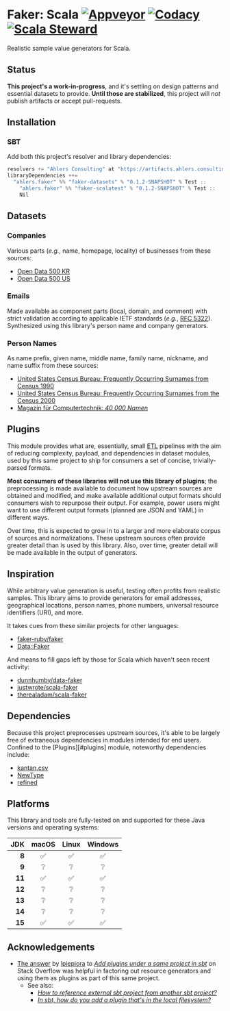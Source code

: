 # Faker: Scala [![Appveyor][appveyor-status-badge]][appveyor-build] [![Codacy][codacy-status-badge]][codacy-build] [![Scala Steward][scala-steward-status-badge]][scala-steward-overview]

Realistic sample value generators for Scala.

## Status

**This project's a work-in-progress**, and it's settling on design patterns and essential datasets to provide. **Until those are stabilized**, this project will _not_ publish artifacts or accept pull-requests.

## Installation

### SBT

Add both this project's resolver and library dependencies:

```scala
resolvers += "Ahlers Consulting" at "https://artifacts.ahlers.consulting/maven2"
libraryDependencies ++= 
  "ahlers.faker" %% "faker-datasets" % "0.1.2-SNAPSHOT" % Test ::
    "ahlers.faker" %% "faker-scalatest" % "0.1.2-SNAPSHOT" % Test ::
    Nil
```

## Datasets

### Companies

Various parts (_e.g._, name, homepage, locality) of businesses from these sources:

- [Open Data 500 KR](https://www.opendata500.com/kr/)
- [Open Data 500 US](https://www.opendata500.com/us/)

### Emails

Made available as component parts (local, domain, and comment) with strict validation according to applicable IETF standards (_e.g._, [RFC 5322][RFC-5322]). Synthesized using this library's person name and company generators.

### Person Names

As name prefix, given name, middle name, family name, nickname, and name suffix from these sources:

- [United States Census Bureau: Frequently Occurring Surnames from Census 1990](https://www.census.gov/topics/population/genealogy/data/1990_census/1990_census_namefiles.html)
- [United States Census Bureau: Frequently Occurring Surnames from the Census 2000](https://census.gov/topics/population/genealogy/data/2000_surnames.html)
- [Magazin für Computertechnik: _40 000 Namen_](https://www.heise.de/ct/ftp/07/17/182/)

## Plugins

This module provides what are, essentially, small [ETL][wikipedia-ETL] pipelines with the aim of reducing complexity, payload, and dependencies in dataset modules, used by this same project to ship for consumers a set of concise, trivially-parsed formats.

**Most consumers of these libraries will not use this library of plugins**; the preprocessing is made available to document how upstream sources are obtained and modified, and make available additional output formats should consumers wish to repurpose their output. For example, power users might want to use different output formats (planned are JSON and YAML) in different ways.

Over time, this is expected to grow in to a larger and more elaborate corpus of sources and normalizations. These upstream sources often provide greater detail than is used by this library. Also, over time, greater detail will be made available in the output of generators.

## Inspiration

While arbitrary value generation is useful, testing often profits from realistic samples. This library aims to provide generators for email addresses, geographical locations, person names, phone numbers, universal resource identifiers (URI), and more.

It takes cues from these similar projects for other languages:

- [faker-ruby/faker](https://github.com/faker-ruby/faker)
- [Data::Faker](https://metacpan.org/pod/Data::Faker)

And means to fill gaps left by those for Scala which haven't seen recent activity:

- [dunnhumby/data-faker](https://github.com/dunnhumby/data-faker)
- [justwrote/scala-faker](https://github.com/justwrote/scala-faker)
- [therealadam/scala-faker](https://github.com/therealadam/scala-faker)

## Dependencies

Because this project preprocesses upstream sources, it's able to be largely free of extraneous dependencies in modules intended for end users. Confined to the [Plugins][#plugins] module, noteworthy dependencies include: 

- [kantan.csv](https://github.com/nrinaudo/kantan.csv)
- [NewType](https://github.com/estatico/scala-newtype)
- [refined](https://github.com/fthomas/refined)

## Platforms

This library and tools are fully-tested on and supported for these Java versions and operating systems:

| JDK | macOS | Linux | Windows |
| ---: | :---: | :---: | :---: |
| **8** | :white_check_mark: | :white_check_mark: | :white_check_mark: | 
| **9** | :grey_question: | :grey_question: | :grey_question: | 
| **11** | :white_check_mark: | :white_check_mark: | :white_check_mark: |
| **12** | :grey_question: | :grey_question: | :grey_question: | 
| **13** | :grey_question: | :grey_question: | :grey_question: | 
| **14** | :grey_question: | :grey_question: | :grey_question: | 
| **15** | :white_check_mark: | :white_check_mark: | :white_check_mark: |

## Acknowledgements

- [The answer](https://stackoverflow.com/a/24871136/700420) by [lpiepiora](https://stackoverflow.com/users/480975/lpiepiora) to [_Add plugins under a same project in sbt_](https://stackoverflow.com/q/24864296/700420) on Stack Overflow was helpful in factoring out resource generators and using them as plugins as part of this same project.
  - See also:
    - [_How to reference external sbt project from another sbt project?_](https://stackoverflow.com/q/11653435)
    - [_In sbt, how do you add a plugin that's in the local filesystem?_](https://stackoverflow.com/q/8568821)

[appveyor-build]: https://ci.appveyor.com/project/michaelahlers/faker-scala
[appveyor-status-badge]: https://ci.appveyor.com/api/projects/status/erw16d62o5erwy95/branch/v0.0.x?svg=true

[codacy-build]: https://codacy.com/app/michaelahlers/faker-scala
[codacy-status-badge]: https://api.codacy.com/project/badge/Grade/73e169149c3d49c6b4b3c8f1e8c65dc1?branch=v0.0.x

[RFC-5322]: https://tools.ietf.org/html/rfc5322

[scala-steward-status-badge]: https://img.shields.io/badge/Scala_Steward-helping-blue.svg
[scala-steward-overview]: https://scala-steward.org

[wikipedia-ETL]: https://en.wikipedia.org/wiki/Extract,_transform,_load 
